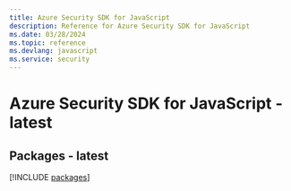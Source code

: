 ```yaml
---
title: Azure Security SDK for JavaScript
description: Reference for Azure Security SDK for JavaScript
ms.date: 03/28/2024
ms.topic: reference
ms.devlang: javascript
ms.service: security
---
```

# Azure Security SDK for JavaScript - latest
## Packages - latest
[!INCLUDE [packages](security-index.md)]